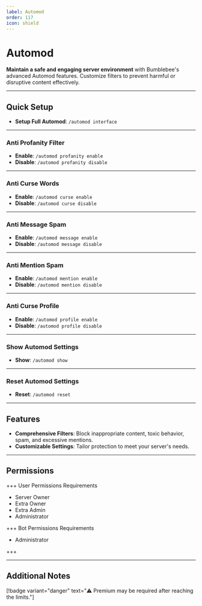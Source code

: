 ```yaml
---
label: Automod
order: 117
icon: shield
---
```


# Automod

**Maintain a safe and engaging server environment** with Bumblebee's advanced Automod features. Customize filters to prevent harmful or disruptive content effectively.

---

## Quick Setup

- **Setup Full Automod**: `/automod interface`

---

### Anti Profanity Filter

- **Enable**: `/automod profanity enable`
- **Disable**: `/automod profanity disable`

---

### Anti Curse Words

- **Enable**: `/automod curse enable`
- **Disable**: `/automod curse disable`

---

### Anti Message Spam

- **Enable**: `/automod message enable`
- **Disable**: `/automod message disable`

---

### Anti Mention Spam

- **Enable**: `/automod mention enable`
- **Disable**: `/automod mention disable`

---

### Anti Curse Profile

- **Enable**: `/automod profile enable`
- **Disable**: `/automod profile disable`

---

### Show Automod Settings

- **Show**: `/automod show`

---

### Reset Automod Settings

- **Reset**: `/automod reset`

---

## Features

- **Comprehensive Filters**: Block inappropriate content, toxic behavior, spam, and excessive mentions.
- **Customizable Settings**: Tailor protection to meet your server's needs.

---

## Permissions

+++ User Permissions Requirements

- Server Owner
- Extra Owner
- Extra Admin
- Administrator

+++ Bot Permissions Requirements

- Administrator

+++

---

## Additional Notes

[!badge variant="danger" text="⚠️ Premium may be required after reaching the limits."]
